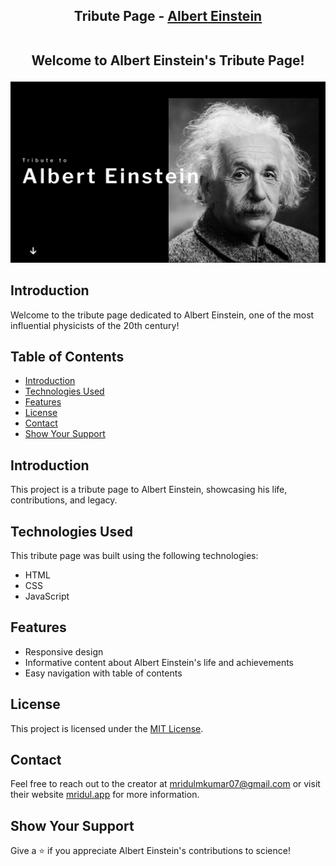 <h2 align="center">
  Tribute Page - 
  <a href="https://tribute-page-mridul.vercel.app/" target="_blank">Albert Einstein</a><br /><br />
  <p>Welcome to Albert Einstein's Tribute Page!</p>
</h2>

<div align="center">
  <img alt="Demo" src="./assets/demo.png" />
</div>

## Introduction

Welcome to the tribute page dedicated to Albert Einstein, one of the most influential physicists of the 20th century!

## Table of Contents

- [Introduction](#introduction)
- [Technologies Used](#technologies-used)
- [Features](#features)
- [License](#license)
- [Contact](#contact)
- [Show Your Support](#show-your-support)

## Introduction

This project is a tribute page to Albert Einstein, showcasing his life, contributions, and legacy.

## Technologies Used

This tribute page was built using the following technologies:

- HTML
- CSS
- JavaScript

## Features

- Responsive design
- Informative content about Albert Einstein's life and achievements
- Easy navigation with table of contents

## License

This project is licensed under the [MIT License](LICENSE).

## Contact

Feel free to reach out to the creator at [mridulmkumar07@gmail.com](mailto:mridulmkumar07@gmail.com) or visit their website [mridul.app](https://mridul0703.vercel.app/) for more information.

## Show Your Support

Give a ⭐ if you appreciate Albert Einstein's contributions to science!
